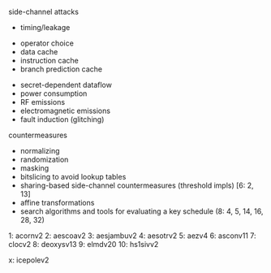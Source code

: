 side-channel attacks

- timing/leakage
 + operator choice
 + data cache
 + instruction cache
 + branch prediction cache
- secret-dependent dataflow
- power consumption
- RF emissions
- electromagnetic emissions
- fault induction (glitching)

countermeasures
- normalizing
- randomization
- masking
- bitslicing to avoid lookup tables
- sharing-based side-channel countermeasures (threshold impls) [6: 2, 13]
- affine transformations
- search algorithms and tools for evaluating a key schedule (8: 4, 5,
  14, 16, 28, 32)

1: acornv2
2: aescoav2
3: aesjambuv2
4: aesotrv2
5: aezv4
6: asconv11
7: clocv2
8: deoxysv13
9: elmdv20
10: hs1sivv2

x: icepolev2
